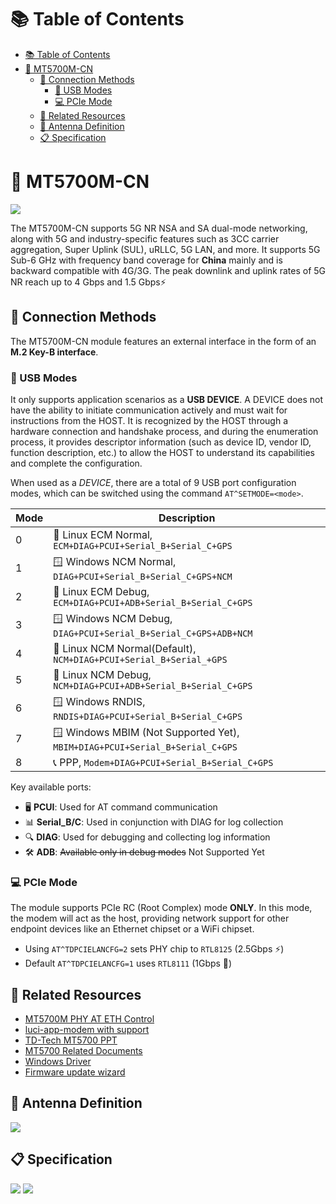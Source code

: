 # 📚 Table of Contents
- [📚 Table of Contents](#-table-of-contents)
- [📡 MT5700M-CN](#-mt5700m-cn)
  - [🔌 Connection Methods](#-connection-methods)
    - [🔗 USB Modes](#-usb-modes)
    - [💻 PCIe Mode](#-pcie-mode)
  - [🔗 Related Resources](#-related-resources)
  - [📡 Antenna Definition](#-antenna-definition)
  - [📋 Specification](#-specification)

# 📡 MT5700M-CN
![](./images/mt5700m-cn.png)

The MT5700M-CN supports 5G NR NSA and SA dual-mode networking, along with 5G and industry-specific features such as 3CC carrier aggregation, Super Uplink (SUL), uRLLC, 5G LAN, and more. It supports 5G Sub-6 GHz with frequency band coverage for **China** mainly and is backward compatible with 4G/3G. The peak downlink and uplink rates of 5G NR reach up to 4 Gbps and 1.5 Gbps⚡

## 🔌 Connection Methods

The MT5700M-CN module features an external interface in the form of an **M.2 Key-B interface**.

### 🔗 USB Modes

It only supports application scenarios as a **USB DEVICE**. A DEVICE does not have the ability to initiate communication actively and must wait for instructions from the HOST. It is recognized by the HOST through a hardware connection and handshake process, and during the enumeration process, it provides descriptor information (such as device ID, vendor ID, function description, etc.) to allow the HOST to understand its capabilities and complete the configuration.

When used as a *DEVICE*, there are a total of 9 USB port configuration modes, which can be switched using the command `AT^SETMODE=<mode>`.

|Mode|Description|
|-|-|
|0|🐧 Linux ECM Normal, `ECM+DIAG+PCUI+Serial_B+Serial_C+GPS`|
|1|🪟 Windows NCM Normal, `DIAG+PCUI+Serial_B+Serial_C+GPS+NCM`|
|2|🐧 Linux ECM Debug, `ECM+DIAG+PCUI+ADB+Serial_B+Serial_C+GPS`|
|3|🪟 Windows NCM Debug, `DIAG+PCUI+Serial_B+Serial_C+GPS+ADB+NCM`|
|4|🐧 Linux NCM Normal(Default), `NCM+DIAG+PCUI+Serial_B+Serial_+GPS`|
|5|🐧 Linux NCM Debug, `NCM+DIAG+PCUI+ADB+Serial_B+Serial_C+GPS`|
|6|🪟 Windows RNDIS, `RNDIS+DIAG+PCUI+Serial_B+Serial_C+GPS`|
|7|🪟 Windows MBIM (Not Supported Yet), `MBIM+DIAG+PCUI+Serial_B+Serial_C+GPS`|
|8|📞 PPP, `Modem+DIAG+PCUI+Serial_B+Serial_C+GPS`|

Key available ports:
- 🖥️ **PCUI**: Used for AT command communication
- 📊 **Serial_B/C**: Used in conjunction with DIAG for log collection
- 🔍 **DIAG**: Used for debugging and collecting log information
- 🛠️ **ADB**: ~~Available only in debug modes~~ Not Supported Yet

### 💻 PCIe Mode

The module supports PCIe RC (Root Complex) mode **ONLY**. In this mode, the modem will act as the host, providing network support for other endpoint devices like an Ethernet chipset or a WiFi chipset.

- Using `AT^TDPCIELANCFG=2` sets PHY chip to `RTL8125` (2.5Gbps ⚡)
- Default `AT^TDPCIELANCFG=1` uses `RTL8111` (1Gbps 🔌)

## 🔗 Related Resources
- [MT5700M PHY AT ETH Control](https://github.com/Coming-2022/mt5700m_at_control) 
- [luci-app-modem with support](https://github.com/Siriling/openwrt-app-actions/tree/c3c47cb0aeb4652bcc6f27e76ec1be8b5f74edec/applications/luci-app-modem)
- [TD-Tech MT5700 PPT](./images/other/TD-Tech%205G%20MT5700%20Series%20202303.pptx)
- [MT5700 Related Documents](https://drive.google.com/drive/folders/1AWR5jJWn9jiKCCSJt4vxaNVYaPxkPEUu?usp=sharing)
- [Windows Driver](https://mega.nz/folder/uioW2CLK#c9fkeUznVEJknlmvVdemBg)
- [Firmware update wizard](https://mega.nz/folder/m6xUTYhJ#NNa0ybZhL3m31rZXbDQrgg)

## 📡 Antenna Definition
![](./images/antenna-define.png)

## 📋 Specification
![](./images/spec/0.png)
![](./images/spec/1.png)
